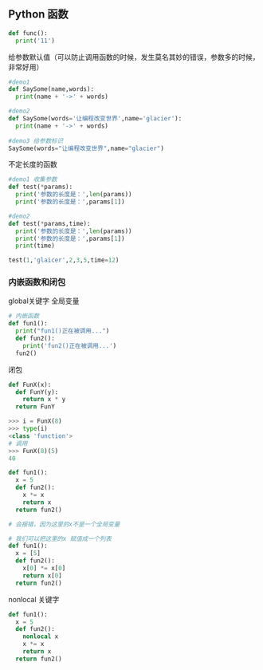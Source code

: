 ## Python 函数

``` python
def func():
  print('11')
```

给参数默认值（可以防止调用函数的时候，发生莫名其妙的错误，参数多的时候，非常好用）

``` python
#demo1 
def SaySome(name,words):
  print(name + '->' + words)

#demo2
def SaySome(words='让编程改变世界',name='glacier'):
  print(name + '->' + words)
  
#demo3 给参数标识
SaySome(words="让编程改变世界",name="glacier")
```

不定长度的函数

``` python
#demo1 收集参数
def test(*params):
  print('参数的长度是：',len(params))
  print('参数的长度是：',params[1])

#demo2 
def test(*params,time):
  print('参数的长度是：',len(params))
  print('参数的长度是：',params[1])
  print(time)

test(1,'glaicer',2,3,5,time=12)
```



### 内嵌函数和闭包

global关键字  全局变量

``` python
# 内嵌函数
def fun1():
  print("fun1()正在被调用...")
  def fun2():
    print('fun2()正在被调用...')
  fun2()
```

闭包

``` python
def FunX(x):
  def FunY(y):
    return x * y
  return FunY

>>> i = FunX(8)
>>> type(i)
<class 'function'>
# 调用
>>> FunX(8)(5)
40
```

``` python
def fun1():
  x = 5
  def fun2():
    x *= x
    return x
  return fun2()

# 会报错，因为这里的x不是一个全局变量
```

``` python
# 我们可以把这里的x 赋值成一个列表
def fun1():
  x = [5]
  def fun2():
    x[0] *= x[0]
    return x[0]
  return fun2()
```

nonlocal 关键字

``` python
def fun1():
  x = 5
  def fun2():
    nonlocal x
    x *= x
    return x
  return fun2()
```













